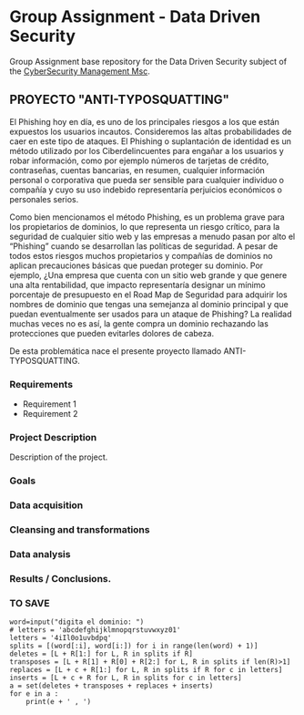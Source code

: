 # Group Assignment - Data Driven Security

Group Assignment base repository for the Data Driven Security subject of the [CyberSecurity Management Msc](https://www.talent.upc.edu/ing/professionals/presentacio/codi/221101/cybersecurity-management/).

## PROYECTO "ANTI-TYPOSQUATTING" 

El Phishing hoy en día, es uno de los principales riesgos a los que están expuestos los usuarios incautos. Consideremos las altas probabilidades de caer en este tipo de ataques. El Phishing o suplantación de identidad es un método utilizado por los Ciberdelincuentes para engañar a los usuarios y robar información, como por ejemplo números de tarjetas de crédito, contraseñas, cuentas bancarias, en resumen, cualquier información personal o corporativa que pueda ser sensible para cualquier individuo o compañía y cuyo su uso indebido representaría perjuicios económicos o personales serios.

Como bien mencionamos el método Phishing, es un problema grave para los propietarios de dominios, lo que representa un riesgo crítico, para la seguridad de cualquier sitio web y las empresas a menudo pasan por alto el “Phishing” cuando se desarrollan las políticas de seguridad. A pesar de todos estos riesgos muchos propietarios y compañías de dominios no aplican precauciones básicas que puedan proteger su dominio. Por ejemplo, ¿Una empresa que cuenta con un sitio web grande y que genere una alta rentabilidad, que impacto representaría designar un mínimo porcentaje de presupuesto en el Road Map de Seguridad para adquirir los nombres de dominio que tengas una semejanza al dominio principal y que puedan eventualmente ser usados para un ataque de Phishing? La realidad muchas veces no es así, la gente compra un dominio rechazando las protecciones que pueden evitarles dolores de cabeza. 

De esta problemática nace el presente proyecto llamado ANTI-TYPOSQUATTING.


### Requirements

  - Requirement 1
  - Requirement 2
  
  
### Project Description

Description of the project. 

### Goals

### Data acquisition

### Cleansing and transformations

### Data analysis

### Results / Conclusions.


### TO SAVE

~~~~
word=input("digita el dominio: ")
# letters = 'abcdefghijklmnopqrstuvwxyz01'
letters = '4iIl0o1uvbdpq'
splits = [(word[:i], word[i:]) for i in range(len(word) + 1)]
deletes = [L + R[1:] for L, R in splits if R]
transposes = [L + R[1] + R[0] + R[2:] for L, R in splits if len(R)>1]
replaces = [L + c + R[1:] for L, R in splits if R for c in letters]
inserts = [L + c + R for L, R in splits for c in letters]
a = set(deletes + transposes + replaces + inserts)
for e in a :
	print(e + ' , ')
~~~~
